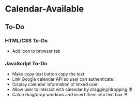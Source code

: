 # Calendar-Available

## To-Do

### HTML/CSS To-Do
- Add icon to browser tab

### JavaScript To-Do
- Make copy text button copy the text
- Link Google calendar API so user can authenticate !
- Display calendar information of linked user
- Allow user to interact with calendar by dragging/dropping !!!
- Catch drag/drop windows and insert them into text box !!!